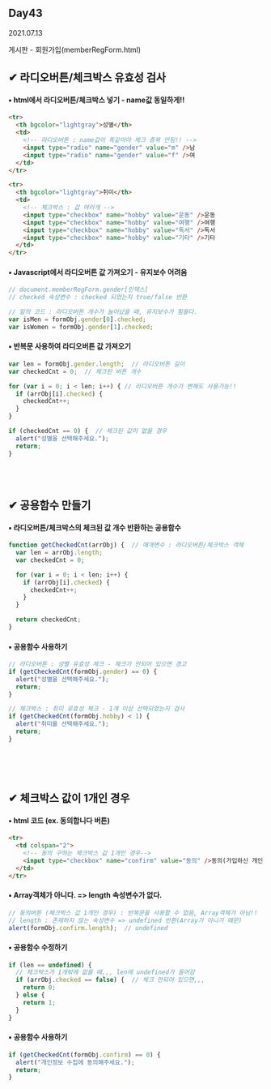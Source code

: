 ## Day43
2021.07.13

게시판 - 회원가입(memberRegForm.html)


## ✔ 라디오버튼/체크박스 유효성 검사
#### ▪ html에서 라디오버튼/체크박스 넣기 - name값 동일하게!!
```html
<tr>
  <th bgcolor="lightgray">성별</th>
  <td>
    <!-- 라디오버튼 : name값이 똑같아야 체크 중복 안됨!! -->
    <input type="radio" name="gender" value="m" />남
    <input type="radio" name="gender" value="f" />여
  </td>
</tr>

<tr>
  <th bgcolor="lightgray">취미</th>
  <td>
    <!-- 체크박스 : 값 여러개 -->
    <input type="checkbox" name="hobby" value="운동" />운동
    <input type="checkbox" name="hobby" value="여행" />여행
    <input type="checkbox" name="hobby" value="독서" />독서
    <input type="checkbox" name="hobby" value="기타" />기타
  </td>
</tr>

```

#### ▪ Javascript에서 라디오버튼 값 가져오기 - 유지보수 어려움
```javascript
// document.memberRegForm.gender[인덱스]
// checked 속성변수 : checked 되었는지 true/false 반환

// 밑의 코드 : 라디오버튼 개수가 늘어났을 때, 유지보수가 힘들다.
var isMen = formObj.gender[0].checked;
var isWomen = formObj.gender[1].checked;

```

#### ▪ 반복문 사용하여 라디오버튼 값 가져오기
```javascript
var len = formObj.gender.length;  // 라디오버튼 길이
var checkedCnt = 0;  // 체크된 버튼 개수

for (var i = 0; i < len; i++) { // 라디오버튼 개수가 변해도 사용가능!!
  if (arrObj[i].checked) {
    checkedCnt++;
  }
}

if (checkedCnt == 0) {  // 체크된 값이 없을 경우
  alert("성별을 선택해주세요.");
  return;
}

```

<br><br>
## ✔ 공용함수 만들기
#### ▪ 라디오버튼/체크박스의 체크된 값 개수 반환하는 공용함수
```javascript
function getCheckedCnt(arrObj) {  // 매개변수 : 라디오버튼/체크박스 객체
  var len = arrObj.length;
  var checkedCnt = 0;

  for (var i = 0; i < len; i++) {
    if (arrObj[i].checked) {
      checkedCnt++;
    }
  }

  return checkedCnt;
}

```

#### ▪ 공용함수 사용하기
```javascript
// 라디오버튼 : 성별 유효성 체크 - 체크가 안되어 있으면 경고
if (getCheckedCnt(formObj.gender) == 0) {
  alert("성별을 선택해주세요.");
  return;
}

// 체크박스 : 취미 유효성 체크 - 1개 이상 선택되었는지 검사
if (getCheckedCnt(formObj.hobby) < 1) {
  alert("취미를 선택해주세요.");
  return;
}
      
```

<br><br>
## ✔ 체크박스 값이 1개인 경우
#### ▪ html 코드 (ex. 동의합니다 버튼)
```html
<tr>
  <td colspan="2">
    <!-- 동의 구하는 체크박스 값 1개인 경우-->
    <input type="checkbox" name="confirm" value="동의" />동의(가입하신 개인정보는 보관이 됩니다.)
  </td>
</tr>
```

#### ▪ Array객체가 아니다. => length 속성변수가 없다. 
```javascript
// 동의버튼 (체크박스 값 1개인 경우) : 반복문을 사용할 수 없음, Array객체가 아님!!
// length : 존재하지 않는 속성변수 => undefined 반환(Array가 아니기 때문)
alert(formObj.confirm.length);  // undefined

```
  
#### ▪ 공용함수 수정하기
```javascript
if (len == undefined) {
  // 체크박스가 1개밖에 없을 때,,, len에 undefined가 들어감
  if (arrObj.checked == false) {  // 체크 안되어 있으면,,,
    return 0;
  } else {
    return 1;
  }
}

```
  
#### ▪ 공용함수 사용하기
```javascript
if (getCheckedCnt(formObj.confirm) == 0) {
  alert("개인정보 수집에 동의해주세요.");
  return;
}

```

